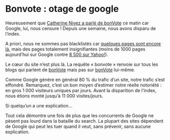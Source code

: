 # Bonvote : otage de google

Heureusement que [Catherine Nivez a parlé de bonVote](https://tcrouzet.com/2006/10/09/la-revue-de-blogs/) ce matin car Google, lui, nous censure ! Depuis une semaine, nous avons disparu de l’index.<span id="more-245"></span>

A priori, nous ne sommes pas blacklistés car [quelques pages sont encore là](http://www.google.fr/search?sourceid=navclient&aq=t&hl=fr&ie=UTF-8&rls=GGLG,GGLG:2005-49,GGLG:fr&q=site%3abonvote%2ecom), mais des pages totalement insignifiantes (moins de 1000 pages aujourd’hui sur Google contre [8 500 sur Yahoo!](http://fr.search.yahoo.com/search?p=site%3Abonvote.com&fr=FP-tab-web-t340&ei=UTF-8&meta=vc%3D)).

Le cœur du site n’est plus là. La requête « bonvote » renvoie sur tous les blogs qui parlent de [bonVote](http://www.bonvote.com) mais pas sur [bonVote](http://www.bonvote.com) lui-même.

Comme Google génère en général 80 % du trafic d’un site, notre trafic s’est effondré. Remarquez, c’est un bon moyen d’estimer notre réelle notoriété : en gros 1 000 visiteurs uniques par jours. Avant la disparition de l’index, nous étions monté jusqu’à 11 000 visites/jours.

Si quelqu’un a une explication…

Tout cela démontre une fois de plus que les concurrents de Google ne pèsent pas lourd dans la bataille du search. La plupart des sites dépendent de Google qui peut les tuer quand il veut, sans prévenir, sans aucune explication.